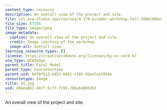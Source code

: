 ```yaml
---
content_type: resource
description: An overall view of the project and site.
file: /ol-ocw-studio-app/courses/4-170-ecuador-workshop-fall-2006/86bea6614bff5c777291788a64866383_01.jpg
file_size: 67195
file_type: image/jpeg
image_metadata:
  caption: An overall view of the project and site.
  credit: Image courtesy of the workshop.
  image-alt: Overall view.
learning_resource_types: []
license: https://creativecommons.org/licenses/by-nc-sa/4.0/
ocw_type: OCWImage
parent_title: Final Model
parent_type: CourseSection
parent_uid: 64f8f813-d452-6681-cf02-93ee7a11950e
resourcetype: Image
title: 01.jpg
uid: 86bea661-4bff-5c77-7291-788a64866383
---
```

An overall view of the project and site.